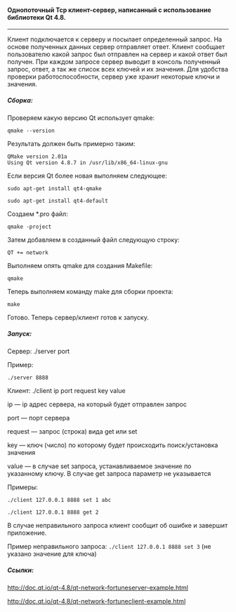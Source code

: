 #### Однопоточный Tcp клиент-сервер, написанный с использование библиотеки Qt 4.8.
---

Клиент подключается к серверу и посылает определенный запрос. На основе полученных данных сервер отправляет ответ. Клиент сообщает пользователю какой запрос был отправлен на сервер и какой ответ был получен. При каждом запросе сервер выводит в консоль полученный запрос, ответ, а так же список всех ключей и их значения.  Для удобства проверки работоспособности, сервер уже хранит некоторые ключи и значения.

##### Сборка:
Проверяем какую версию Qt использует qmake:

``` 
qmake --version
```

Результать должен быть примерно таким:
``` 
QMake version 2.01a
Using Qt version 4.8.7 in /usr/lib/x86_64-linux-gnu
```

Если версия Qt более новая выполняем следующее:
```
sudo apt-get install qt4-qmake

sudo apt-get install qt4-default
```
Создаем *.pro файл:
```
qmake -project
```

Затем добавляем в созданный файл следующую строку:
```
QT += network
```
Выполняем опять qmake для создания Makefile:
```
qmake
```
Теперь выполняем команду make для сборки проекта:
```
make 
```
Готово. Теперь сервер/клиент готов к запуску.

##### Запуск:
Сервер: ./server port

Пример:
```
./server 8888
```
Клиент: ./client ip port request key value

ip — ip адрес сервера, на который будет отправлен запрос

port — порт сервера

request — запрос (строка) вида get или set

key — ключ (число) по которому будет происходить поиск/установка значения

value — в случае set запроса, устанавливаемое значение по указанному ключу. В случае get запроса параметр не указывается

Примеры:
```
./client 127.0.0.1 8888 set 1 abc

./client 127.0.0.1 8888 get 2
```
В случае неправильного запроса клиент сообщит об ошибке и завершит приложение.

Пример неправильного запроса: ``` ./client 127.0.0.1 8888 set 3 ```  (не указано значение для ключа)


##### Ссылки:

http://doc.qt.io/qt-4.8/qt-network-fortuneserver-example.html

http://doc.qt.io/qt-4.8/qt-network-fortuneclient-example.html

